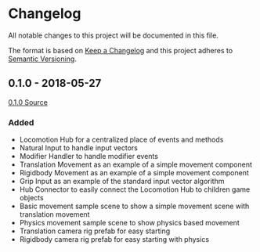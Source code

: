 # Changelog
All notable changes to this project will be documented in this file.

The format is based on [Keep a Changelog](https://keepachangelog.com/en/1.0.0/)
and this project adheres to [Semantic Versioning](https://semver.org/spec/v2.0.0.html).

## 0.1.0 - 2018-05-27
[0.1.0 Source]

### Added
- Locomotion Hub for a centralized place of events and methods
- Natural Input to handle input vectors
- Modifier Handler to handle modifier events
- Translation Movement as an example of a simple movement component
- Rigidbody Movement as an example of a simple movement component
- Grip Input as an example of the standard input vector algorithm
- Hub Connector to easily connect the Locomotion Hub to children game objects
- Basic movement sample scene to show a simple movement scene with translation movement
- Physics movement sample scene to show physics based movement
- Translation camera rig prefab for easy starting
- Rigidbody camera rig prefab for easy starting with physics

[0.1.0 Source]: https://github.com/DigitalDiceworks/natural-locomotion/tree/v0.1.0
